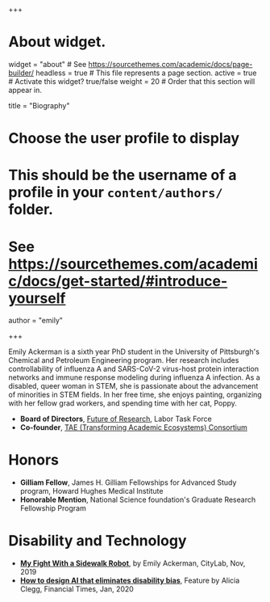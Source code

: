 +++
# About widget.
widget = "about"  # See https://sourcethemes.com/academic/docs/page-builder/
headless = true  # This file represents a page section.
active = true  # Activate this widget? true/false
weight = 20  # Order that this section will appear in.

title = "Biography"

# Choose the user profile to display
# This should be the username of a profile in your `content/authors/` folder.
# See https://sourcethemes.com/academic/docs/get-started/#introduce-yourself
author = "emily"

+++

Emily Ackerman is a sixth year PhD student in the University of Pittsburgh's Chemical and Petroleum Engineering program. Her research includes controllability of influenza A and SARS-CoV-2 virus-host protein interaction networks and immune response modeling during influenza A infection. As a disabled, queer woman in STEM, she is passionate about the advancement of minorities in STEM fields. In her free time, she enjoys painting, organizing with her fellow grad workers, and spending time with her cat, Poppy.

* **Board of Directors**, [Future of Research](https://www.futureofresearch.org/), Labor Task Force
* **Co-founder**, [TAE (Transforming Academic Ecosystems) Consortium](TAEconsortium.netlify.com)

# Honors 

* **Gilliam Fellow**, James H. Gilliam Fellowships for Advanced Study program, Howard Hughes Medical Institute
* **Honorable Mention**, National Science foundation's Graduate Research Fellowship Program

# Disability and Technology 

* [**My Fight With a Sidewalk Robot**](https://www.citylab.com/perspective/2019/11/autonomous-technology-ai-robot-delivery-disability-rights/602209/?preview=CV0C14y8yNT7letbOsOd4kJwvoI), by Emily Ackerman, CityLab, Nov, 2019
* [**How to design AI that eliminates disability bias**](https://www.ft.com/content/f5bd21da-33b8-11ea-a329-0bcf87a328f2), Feature by Alicia Clegg, Financial Times, Jan, 2020

